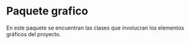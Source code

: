 # Paquete grafico
En este paquete se encuentran las clases que involucran los elementos gráficos del proyecto.
